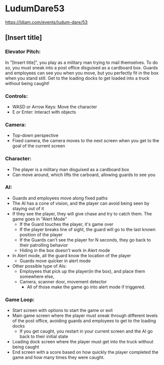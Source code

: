 # LudumDare53
https://ldjam.com/events/ludum-dare/53

## [Insert title]

### Elevator Pitch:
In "[Insert title]", you play as a military man trying to mail themselves. To do so, you must sneak into a post office disguised as a cardboard box. Guards and employees can see you when you move, but you perfectly fit in the box when you stand still. Get to the loading docks to get loaded into a truck without being caught!

### Controls:
- WASD or Arrow Keys: Move the character
- E or Enter: Interact with objects

### Camera:
- Top-down perspective
- Fixed camera, the camera moves to the next screen when you get to the goal of the current screen

### Character:
- The player is a military man disguised as a cardboard box
- Can move around, which lifts the carboard, allowing guards to see you

### AI:
- Guards and employees move along fixed paths
- The AI has a cone of vision, and the player can avoid being seen by staying out of it
- If they see the player, they will give chase and try to catch them. The game goes in "Alert Mode"
    - If the Guard touches the player, it's game over
    - If the player breaks line of sight, the guard will go to the last known position of the player
    - If the Guards can't see the player for N seconds, they go back to their patrolling  behavior
    - Hiding in the box doesn't work in Alert mode
- In Alert mode, all the guard know the location of the player
    - Guards move quicker in alert mode
- Other possible type of AIs: 
    - Employees that pick up the player(in the box), and place them somewhere else, 
    - Camera, scanner door, movement detector
        - All of those make the game go into alert mode if triggered.

### Game Loop:
- Start screen with options to start the game or exit
- Main game screen where the player must sneak through different levels of the post office, avoiding guards and employees to get to the loading docks
    - If you get caught, you restart in your current screen and the AI go back to their initial state
- Loading dock screen where the player must get into the truck without being caught
- End screen with a score based on how quickly the player completed the game and how many times they were caught.
